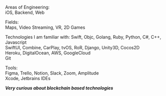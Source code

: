 Areas of Engineering:  
iOS, Backend, Web  

Fields:  
Maps, Video Streaming, VR, 2D Games  

Technologies I am familiar with: 
Swift, Objc, Golang, Ruby, Python, C#, C++, Javascript   
SwiftUI, Combine, CarPlay, tvOS, RoR, Django, Unity3D, Cocos2D  
Heroku, DigitalOcean, AWS, GoogleCloud   
Git  

Tools:  
Figma, Trello, Notion, Slack, Zoom, Amplitude  
Xcode, Jetbrains IDEs  


**_Very curious about blockchain based technologies_**
